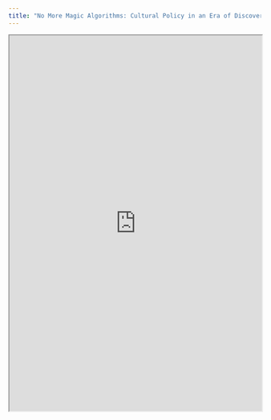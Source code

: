 ```yaml
---
title: "No More Magic Algorithms: Cultural Policy in an Era of Discoverability"
---
```




<iframe height="750" width="100%" src="https://ewelton.github.io/ktest/wiki.html#No%20More%20Magic%20Algorithms:%20Cultural%20Policy%20in%20an%20Era%20of%20Discoverability"></iframe>
